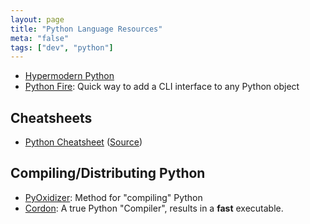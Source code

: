 ```yaml
---
layout: page
title: "Python Language Resources"
meta: "false"
tags: ["dev", "python"]
---
```


- [Hypermodern Python](https://cjolowicz.github.io/posts/hypermodern-python-01-setup/)
- [Python Fire](https://github.com/google/python-fire): Quick way to add a CLI interface to any Python object

## Cheatsheets

- [Python Cheatsheet](https://www.pythoncheatsheet.org) ([Source](https://github.com/wilfredinni/python-cheatsheet))

## Compiling/Distributing Python

- [PyOxidizer](https://github.com/indygreg/PyOxidizer): Method for "compiling" Python
- [Cordon](https://github.com/exaloop/codon): A true Python "Compiler", results in a **fast** executable. 